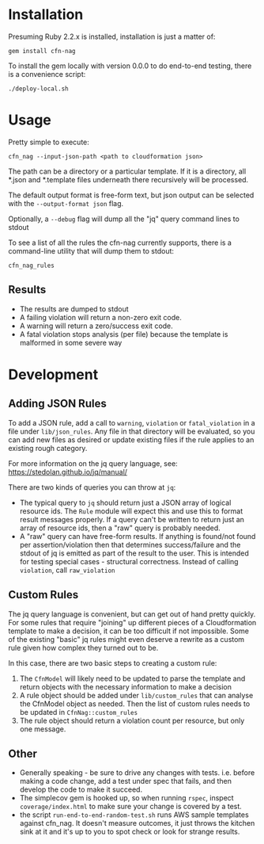 Installation
============
Presuming Ruby 2.2.x is installed, installation is just a matter of:

    gem install cfn-nag

To install the gem locally with version 0.0.0 to do end-to-end testing, there is a convenience script:

    ./deploy-local.sh
    
Usage
=====
Pretty simple to execute:

    cfn_nag --input-json-path <path to cloudformation json>
    
The path can be a directory or a particular template.  If it is a directory, all \*.json and \*.template files underneath
there recursively will be processed.

The default output format is free-form text, but json output can be selected with the `--output-format json` flag.    

Optionally, a `--debug` flag will dump all the "jq" query command lines to stdout

To see a list of all the rules the cfn-nag currently supports, there is a command-line utility that will dump them to stdout:

    cfn_nag_rules

Results
-------
* The results are dumped to stdout
* A failing violation will return a non-zero exit code.
* A warning will return a zero/success exit code.
* A fatal violation stops analysis (per file) because the template is malformed in some severe way

Development
===========

Adding JSON Rules
-----------------
To add a JSON rule, add a call to `warning`, `violation` or `fatal_violation` in a file under
`lib/json_rules`.  Any file in that directory will be evaluated, so you can add new files as desired
or update existing files if the rule applies to an existing rough category.

For more information on the jq query language, see: https://stedolan.github.io/jq/manual/

There are two kinds of queries you can throw at `jq`:

* The typical query to `jq` should return just a JSON array of logical resource ids.  The `Rule` module
  will expect this and use this to format result messages properly.  If a query can't be written
  to return just an array of resource ids, then a "raw" query is probably needed.
* A "raw" query can have free-form results.  If anything is found/not found per assertion/violation
  then that determines success/failure and the stdout of jq is emitted as part of the result to the user.
  This is intended for testing special cases - structural correctness.  Instead of calling `violation`, call
  `raw_violation`
  
Custom Rules
------------
The jq query language is convenient, but can get out of hand pretty quickly.  For some rules that require
"joining" up different pieces of a Cloudformation template to make a decision, it can be too difficult if not
impossible.  Some of the existing "basic" jq rules might even deserve a rewrite as a custom rule given how
complex they turned out to be.

In this case, there are two basic steps to creating a custom rule:

1. The `CfnModel` will likely need to be updated to parse the template and return objects with the necessary information
   to make a decision
2. A rule object should be added under `lib/custom_rules` that can analyse the CfnModel object as needed.  Then the
   list of custom rules needs to be updated in `CfnNag::custom_rules`
3. The rule object should return a violation count per resource, but only one message.
       
Other
-----
* Generally speaking - be sure to drive any changes with tests.  i.e. before making a code change, add a test under
  spec that fails, and then develop the code to make it succeed.
* The simplecov gem is hooked up, so when running `rspec`, inspect `coverage/index.html` to make sure your change is covered by a test.
* the script `run-end-to-end-random-test.sh` runs AWS sample templates against cfn_nag.  It doesn't measure outcomes, it
  just throws the kitchen sink at it and it's up to you to spot check or look for strange results.

